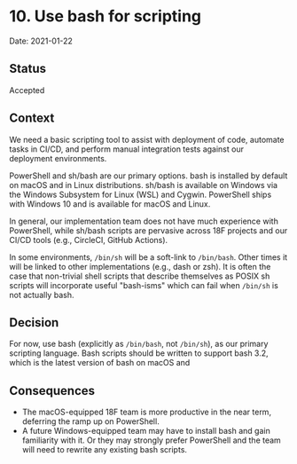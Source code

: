# 10. Use bash for scripting

Date: 2021-01-22

## Status

Accepted

## Context

We need a basic scripting tool to assist with deployment of code, automate tasks in CI/CD, and perform manual integration tests against our deployment environments.

PowerShell and sh/bash are our primary options. bash is installed by default on macOS and in Linux distributions. sh/bash is available on Windows via the Windows Subsystem for Linux (WSL) and Cygwin. PowerShell ships with Windows 10 and is available for macOS and Linux.

In general, our implementation team does not have much experience with PowerShell, while sh/bash scripts are pervasive across 18F projects and our CI/CD tools (e.g., CircleCI, GitHub Actions).

In some environments, `/bin/sh` will be a soft-link to `/bin/bash`. Other times it will be linked to other implementations (e.g., dash or zsh). It is often the case that non-trivial shell scripts that describe themselves as POSIX sh scripts will incorporate useful "bash-isms" which can fail when `/bin/sh` is not actually bash.

## Decision

For now, use bash (explicitly as `/bin/bash`, not `/bin/sh`), as our primary scripting language. Bash scripts should be written to support bash 3.2, which is the latest version of bash on macOS and 

## Consequences

* The macOS-equipped 18F team is more productive in the near term, deferring the ramp up on PowerShell.
* A future Windows-equipped team may have to install bash and gain familiarity with it. Or they may strongly prefer PowerShell and the team will need to rewrite any existing bash scripts.
